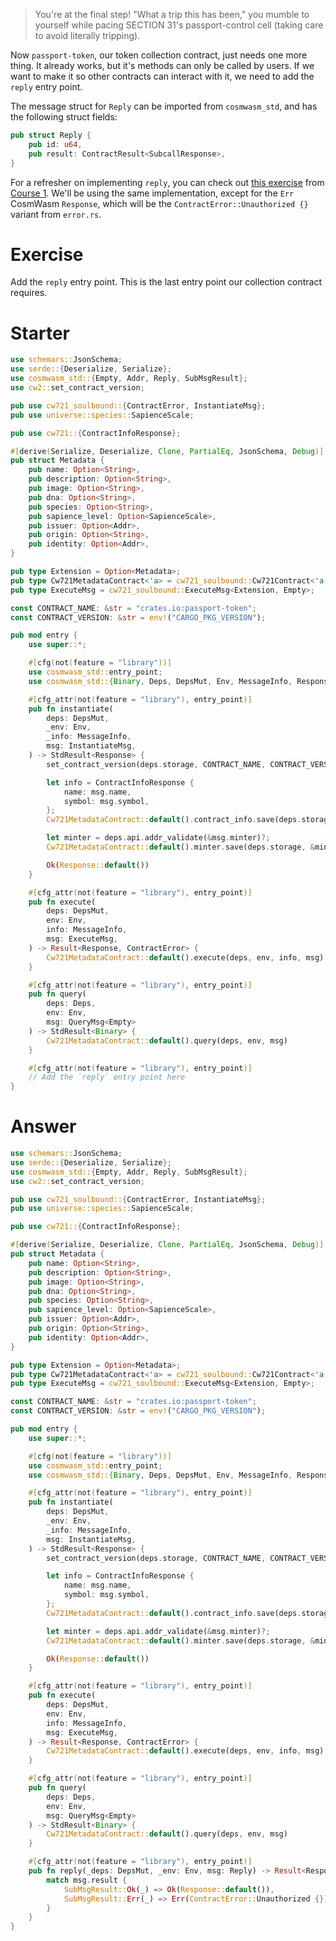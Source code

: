 <!---
Course: 2
Lesson: 3
Exercise: 6

Title: Don't Forget to Reply
Filename: lib.rs
-->

> You're at the final step! "What a trip this has been," you mumble to yourself while pacing SECTION 31's passport-control cell (taking care to avoid literally tripping).

Now `passport-token`, our token collection contract, just needs one more thing. It already works, but it's methods can only be called by users. If we want to make it so other contracts can interact with it, we need to add the `reply` entry point.

The message struct for `Reply` can be imported from `cosmwasm_std`, and has the following struct fields:
```rs
pub struct Reply {
    pub id: u64,
    pub result: ContractResult<SubcallResponse>,
}
```

For a refresher on implementing `reply`, you can check out [this exercise](https://area-52.io/starting-with-cosm-wasm/4/reply:-a-new-entry-point) from [Course 1](https://area-52.io/starting-with-cosm-wasm). We'll be using the same implementation, except for the `Err` CosmWasm `Response`, which will be the `ContractError::Unauthorized {}` variant from `error.rs`.

# Exercise

Add the `reply` entry point. This is the last entry point our collection contract requires.

# Starter

```rs
use schemars::JsonSchema;
use serde::{Deserialize, Serialize};
use cosmwasm_std::{Empty, Addr, Reply, SubMsgResult};
use cw2::set_contract_version;

pub use cw721_soulbound::{ContractError, InstantiateMsg};
pub use universe::species::SapienceScale;

pub use cw721::{ContractInfoResponse};

#[derive(Serialize, Deserialize, Clone, PartialEq, JsonSchema, Debug)]
pub struct Metadata {
    pub name: Option<String>,
    pub description: Option<String>,
    pub image: Option<String>,
    pub dna: Option<String>,
    pub species: Option<String>,
    pub sapience_level: Option<SapienceScale>,
    pub issuer: Option<Addr>,
    pub origin: Option<String>,
    pub identity: Option<Addr>,
}

pub type Extension = Option<Metadata>;
pub type Cw721MetadataContract<'a> = cw721_soulbound::Cw721Contract<'a, Extension, Empty, Empty, Empty>;
pub type ExecuteMsg = cw721_soulbound::ExecuteMsg<Extension, Empty>;

const CONTRACT_NAME: &str = "crates.io:passport-token";
const CONTRACT_VERSION: &str = env!("CARGO_PKG_VERSION");

pub mod entry {
    use super::*;

    #[cfg(not(feature = "library"))]
    use cosmwasm_std::entry_point;
    use cosmwasm_std::{Binary, Deps, DepsMut, Env, MessageInfo, Response, StdResult};

    #[cfg_attr(not(feature = "library"), entry_point)]
    pub fn instantiate(
        deps: DepsMut,
        _env: Env,
        _info: MessageInfo,
        msg: InstantiateMsg,
    ) -> StdResult<Response> {
        set_contract_version(deps.storage, CONTRACT_NAME, CONTRACT_VERSION)?;

        let info = ContractInfoResponse {
            name: msg.name,
            symbol: msg.symbol,
        };
        Cw721MetadataContract::default().contract_info.save(deps.storage, &info)?;

        let minter = deps.api.addr_validate(&msg.minter)?;
        Cw721MetadataContract::default().minter.save(deps.storage, &minter)?;

        Ok(Response::default())
    }

    #[cfg_attr(not(feature = "library"), entry_point)]
    pub fn execute(
        deps: DepsMut,
        env: Env,
        info: MessageInfo,
        msg: ExecuteMsg,
    ) -> Result<Response, ContractError> {
        Cw721MetadataContract::default().execute(deps, env, info, msg)
    }

    #[cfg_attr(not(feature = "library"), entry_point)]
    pub fn query(
        deps: Deps,
        env: Env,
        msg: QueryMsg<Empty>
    ) -> StdResult<Binary> {
        Cw721MetadataContract::default().query(deps, env, msg)
    }

    #[cfg_attr(not(feature = "library"), entry_point)]
    // Add the `reply` entry point here
}
```

# Answer

```rs
use schemars::JsonSchema;
use serde::{Deserialize, Serialize};
use cosmwasm_std::{Empty, Addr, Reply, SubMsgResult};
use cw2::set_contract_version;

pub use cw721_soulbound::{ContractError, InstantiateMsg};
pub use universe::species::SapienceScale;

pub use cw721::{ContractInfoResponse};

#[derive(Serialize, Deserialize, Clone, PartialEq, JsonSchema, Debug)]
pub struct Metadata {
    pub name: Option<String>,
    pub description: Option<String>,
    pub image: Option<String>,
    pub dna: Option<String>,
    pub species: Option<String>,
    pub sapience_level: Option<SapienceScale>,
    pub issuer: Option<Addr>,
    pub origin: Option<String>,
    pub identity: Option<Addr>,
}

pub type Extension = Option<Metadata>;
pub type Cw721MetadataContract<'a> = cw721_soulbound::Cw721Contract<'a, Extension, Empty, Empty, Empty>;
pub type ExecuteMsg = cw721_soulbound::ExecuteMsg<Extension, Empty>;

const CONTRACT_NAME: &str = "crates.io:passport-token";
const CONTRACT_VERSION: &str = env!("CARGO_PKG_VERSION");

pub mod entry {
    use super::*;

    #[cfg(not(feature = "library"))]
    use cosmwasm_std::entry_point;
    use cosmwasm_std::{Binary, Deps, DepsMut, Env, MessageInfo, Response, StdResult};

    #[cfg_attr(not(feature = "library"), entry_point)]
    pub fn instantiate(
        deps: DepsMut,
        _env: Env,
        _info: MessageInfo,
        msg: InstantiateMsg,
    ) -> StdResult<Response> {
        set_contract_version(deps.storage, CONTRACT_NAME, CONTRACT_VERSION)?;

        let info = ContractInfoResponse {
            name: msg.name,
            symbol: msg.symbol,
        };
        Cw721MetadataContract::default().contract_info.save(deps.storage, &info)?;

        let minter = deps.api.addr_validate(&msg.minter)?;
        Cw721MetadataContract::default().minter.save(deps.storage, &minter)?;

        Ok(Response::default())
    }

    #[cfg_attr(not(feature = "library"), entry_point)]
    pub fn execute(
        deps: DepsMut,
        env: Env,
        info: MessageInfo,
        msg: ExecuteMsg,
    ) -> Result<Response, ContractError> {
        Cw721MetadataContract::default().execute(deps, env, info, msg)
    }

    #[cfg_attr(not(feature = "library"), entry_point)]
    pub fn query(
        deps: Deps,
        env: Env,
        msg: QueryMsg<Empty>
    ) -> StdResult<Binary> {
        Cw721MetadataContract::default().query(deps, env, msg)
    }

    #[cfg_attr(not(feature = "library"), entry_point)]
    pub fn reply(_deps: DepsMut, _env: Env, msg: Reply) -> Result<Response, ContractError> {
        match msg.result {
            SubMsgResult::Ok(_) => Ok(Response::default()),
            SubMsgResult::Err(_) => Err(ContractError::Unauthorized {}),
        }
    }
}
```
